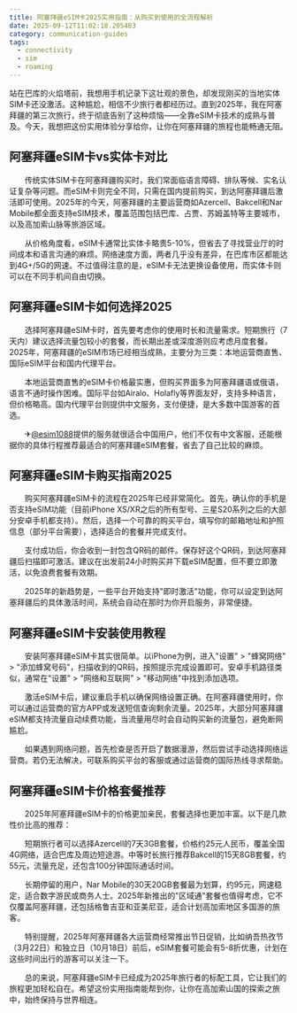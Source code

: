 ```yaml
---
title: 阿塞拜疆eSIM卡2025实用指南：从购买到使用的全流程解析
date: 2025-09-12T11:02:18.205483
category: communication-guides
tags:
  - connectivity
  - sim
  - roaming
---
```


站在巴库的火焰塔前，我想用手机记录下这壮观的景色，却发现刚买的当地实体SIM卡还没激活。这种尴尬，相信不少旅行者都经历过。直到2025年，我在阿塞拜疆的第三次旅行，终于彻底告别了这种烦恼——全靠eSIM卡技术的成熟与普及。今天，我想把这份实用体验分享给你，让你在阿塞拜疆的旅程也能畅通无阻。

## 阿塞拜疆eSIM卡vs实体卡对比

　　传统实体SIM卡在阿塞拜疆购买时，我们常面临语言障碍、排队等候、实名认证复杂等问题。而eSIM卡则完全不同，只需在国内提前购买，到达阿塞拜疆后激活即可使用。2025年的今天，阿塞拜疆的主要运营商如Azercell、Bakcell和Nar Mobile都全面支持eSIM技术，覆盖范围包括巴库、占贾、苏姆盖特等主要城市，以及高加索山脉等旅游区域。

　　从价格角度看，eSIM卡通常比实体卡略贵5-10%，但省去了寻找营业厅的时间成本和语言沟通的麻烦。网络速度方面，两者几乎没有差异，在巴库市区都能达到4G+/5G的网速。不过值得注意的是，eSIM卡无法更换设备使用，而实体卡则可以在不同手机间自由切换。

## 阿塞拜疆eSIM卡如何选择2025

　　选择阿塞拜疆eSIM卡时，首先要考虑你的使用时长和流量需求。短期旅行（7天内）建议选择流量包较小的套餐，而长期出差或深度游则应考虑月度套餐。2025年，阿塞拜疆的eSIM市场已经相当成熟，主要分为三类：本地运营商直售、国际eSIM平台和国内代理平台。

　　本地运营商直售的eSIM卡价格最实惠，但购买界面多为阿塞拜疆语或俄语，语言不通时操作困难。国际平台如Airalo、Holafly等界面友好，支持多种语言，但价格略高。国内代理平台则提供中文服务，支付便捷，是大多数中国游客的首选。

　　✈[@esim1088](https://t.me/s/esim1088)提供的服务就很适合中国用户，他们不仅有中文客服，还能根据你的具体行程推荐最适合的阿塞拜疆eSIM套餐，省去了自己比较的麻烦。

## 阿塞拜疆eSIM卡购买指南2025

　　购买阿塞拜疆eSIM卡的流程在2025年已经非常简化。首先，确认你的手机是否支持eSIM功能（目前iPhone XS/XR之后的所有型号、三星S20系列之后的大部分安卓手机都支持）。然后，选择一个可靠的购买平台，填写你的邮箱地址和护照信息（部分平台需要），选择适合的套餐并完成支付。

　　支付成功后，你会收到一封包含QR码的邮件。保存好这个QR码，到达阿塞拜疆后扫描即可激活。建议在出发前24小时购买并下载eSIM配置，但不要立即激活，以免浪费套餐有效期。

　　2025年的新趋势是，一些平台开始支持"即时激活"功能，你可以设定到达阿塞拜疆后的具体激活时间，系统会自动在那时为你开启服务，非常便捷。

## 阿塞拜疆eSIM卡安装使用教程

　　安装阿塞拜疆eSIM卡其实很简单。以iPhone为例，进入"设置" > "蜂窝网络" > "添加蜂窝号码"，扫描收到的QR码，按照提示完成设置即可。安卓手机路径类似，通常在"设置" > "网络和互联网" > "移动网络"中找到添加选项。

　　激活eSIM卡后，建议重启手机以确保网络设置正确。在阿塞拜疆使用时，你可以通过运营商的官方APP或发送短信查询剩余流量。2025年，大部分阿塞拜疆eSIM都支持流量自动续费功能，当流量用尽时会自动购买新的流量包，避免断网尴尬。

　　如果遇到网络问题，首先检查是否开启了数据漫游，然后尝试手动选择网络运营商。若仍无法解决，可联系购买平台的客服或通过运营商的国际热线寻求帮助。

## 阿塞拜疆eSIM卡价格套餐推荐

　　2025年阿塞拜疆eSIM卡的价格更加亲民，套餐选择也更加丰富。以下是几款性价比高的推荐：

　　短期旅行者可以选择Azercell的7天3GB套餐，价格约25元人民币，覆盖全国4G网络，适合巴库及周边短途游。中等时长旅行推荐Bakcell的15天8GB套餐，约55元，流量充足，还包含100分钟国际通话时间。

　　长期停留的用户，Nar Mobile的30天20GB套餐最为划算，约95元，网速稳定，适合数字游民或商务人士。2025年新推出的"区域通"套餐也值得考虑，它不仅覆盖阿塞拜疆，还包括格鲁吉亚和亚美尼亚，适合计划高加索地区多国游的旅客。

　　特别提醒，2025年阿塞拜疆各大运营商经常推出节日促销，比如纳吾热孜节（3月22日）和独立日（10月18日）前后，eSIM套餐可能会有5-8折优惠，计划在这些时间出行的游客可以关注一下。

　　总的来说，阿塞拜疆eSIM卡已经成为2025年旅行者的标配工具，它让我们的旅程更加轻松自在。希望这份实用指南能帮到你，让你在高加索山国的探索之旅中，始终保持与世界相连。